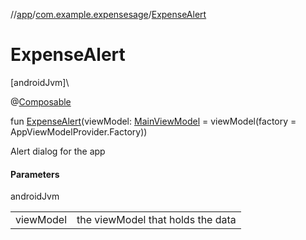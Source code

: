 //[app](../../index.md)/[com.example.expensesage](index.md)/[ExpenseAlert](-expense-alert.md)

# ExpenseAlert

[androidJvm]\

@[Composable](https://developer.android.com/reference/kotlin/androidx/compose/runtime/Composable.html)

fun [ExpenseAlert](-expense-alert.md)(viewModel: [MainViewModel](../com.example.expensesage.ui.viewModels/-main-view-model/index.md) = viewModel(factory = AppViewModelProvider.Factory))

Alert dialog for the app

#### Parameters

androidJvm

| | |
|---|---|
| viewModel | the viewModel that holds the data |
